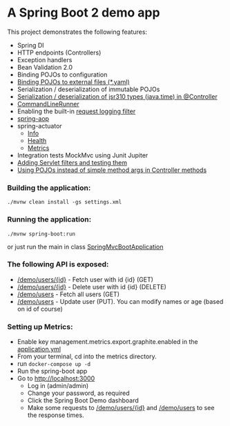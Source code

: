 # A Spring Boot 2 demo app 

This project demonstrates the following features:
* Spring DI
* HTTP endpoints (Controllers)
* Exception handlers
* Bean Validation 2.0
* Binding POJOs to configuration
* [Binding POJOs to  external files (*.yaml)](src/main/java/com/att/training/spring/boot/demo/user/ExternalUserConfiguration.java) 
* Serialization / deserialization of immutable POJOs
* [Serialization / deserialization of jsr310 types (java.time) in @Controller](src/test/java/com/att/training/spring/boot/demo/datetime/DateTimeControllerTest.java)
* [CommandLineRunner](src/main/java/com/att/training/spring/boot/demo/AppConfig.java)
* Enabling the built-in [request logging filter](src/main/java/com/att/training/spring/boot/demo/AppConfig.java)
* [spring-aop](src/main/java/com/att/training/spring/boot/demo/RandomDelayAspect.java)
* spring-actuator
  * [Info](http://localhost:8090/demo/actuator/info)
  * [Health](http://localhost:8090/demo/actuator/health)
  * [Metrics](http://localhost:8090/demo/actuator/metrics)
* Integration tests MockMvc using Junit Jupiter
* [Adding Servlet filters and testing them](src/test/java/com/att/training/spring/boot/demo/FilterTest.java)  
* [Using POJOs instead of simple method args in Controller methods](src/test/java/com/att/training/spring/boot/demo/ControllerMethodParametersTest.java)  

### Building the application:
```
./mvnw clean install -gs settings.xml
```

### Running the application:
```
./mvnw spring-boot:run
```
or just run the main in class [SpringMvcBootApplication](src/main/java/com/att/training/spring/boot/demo/SpringMvcBootApplication.java)

### The following API is exposed:
* [/demo/users/{id}](http://localhost:8090/demo/users/1) - Fetch user with id {id} (GET)
* [/demo/users/{id}](http://localhost:8090/demo/users/1) - Delete user with id {id} (DELETE)
* [/demo/users](http://localhost:8090/demo/users) - Fetch all users (GET)
* [/demo/users](http://localhost:8090/demo/users) - Update user (PUT). You can modify names or age (based on id of course)

### Setting up Metrics:
* Enable key management.metrics.export.graphite.enabled in the [application.yml](src/main/resources/application.yml)
* From your terminal, cd into the metrics directory.
* run `docker-compose up -d`
* Run the spring-boot app
* Go to <http://localhost:3000>  
  * Log in (admin/admin)
  * Change your password, as required
  * Click the Spring Boot Demo dashboard
  * Make some requests to [/demo/users/{id}](http://localhost:8090/demo/users/1) and [/demo/users](http://localhost:8090/demo/users) to see the response times.

 